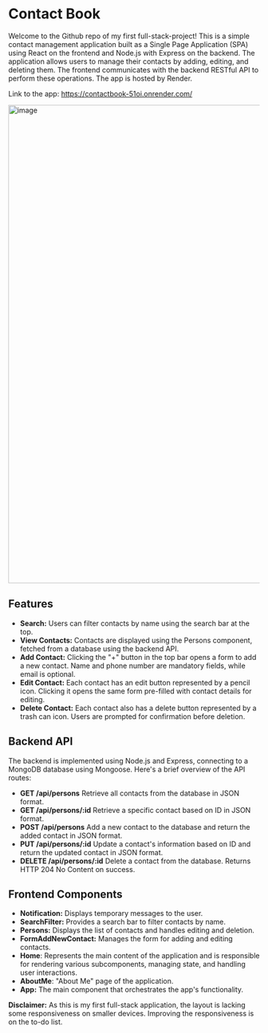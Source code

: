 # Contact Book

Welcome to the Github repo of my first full-stack-project! This is a simple contact management application built as a Single Page Application (SPA) using React on the frontend and Node.js with Express on the backend. The application allows users to manage their contacts by adding, editing, and deleting them. The frontend communicates with the backend RESTful API to perform these operations. The app is hosted by Render.

Link to the app: https://contactbook-51oi.onrender.com/

<img width="960" alt="image" src="https://github.com/OAilio/contactBook/assets/123802300/6fe22ed4-bf22-49ca-adfd-341662f05535">


## Features
* **Search:** Users can filter contacts by name using the search bar at the top.
* **View Contacts:** Contacts are displayed using the Persons component, fetched from a database using the backend API.
* **Add Contact:** Clicking the "+" button in the top bar opens a form to add a new contact. Name and phone number are mandatory fields, while email is optional.
* **Edit Contact:** Each contact has an edit button represented by a pencil icon. Clicking it opens the same form pre-filled with contact details for editing.
* **Delete Contact:** Each contact also has a delete button represented by a trash can icon. Users are prompted for confirmation before deletion.

## Backend API
The backend is implemented using Node.js and Express, connecting to a MongoDB database using Mongoose. Here's a brief overview of the API routes:

* **GET /api/persons** Retrieve all contacts from the database in JSON format.
* **GET /api/persons/:id** Retrieve a specific contact based on ID in JSON format.
* **POST /api/persons** Add a new contact to the database and return the added contact in JSON format.
* **PUT /api/persons/:id** Update a contact's information based on ID and return the updated contact in JSON format.
* **DELETE /api/persons/:id** Delete a contact from the database. Returns HTTP 204 No Content on success.

## Frontend Components
* **Notification:** Displays temporary messages to the user.
* **SearchFilter:** Provides a search bar to filter contacts by name.
* **Persons:** Displays the list of contacts and handles editing and deletion.
* **FormAddNewContact:** Manages the form for adding and editing contacts.
* **Home**: Represents the main content of the application and is responsible for rendering various subcomponents, managing state, and handling user interactions.
* **AboutMe**: "About Me" page of the application.
* **App:** The main component that orchestrates the app's functionality.

**Disclaimer:** As this is my first full-stack application, the layout is lacking some responsiveness on smaller devices. Improving the responsiveness is on the to-do list. 
